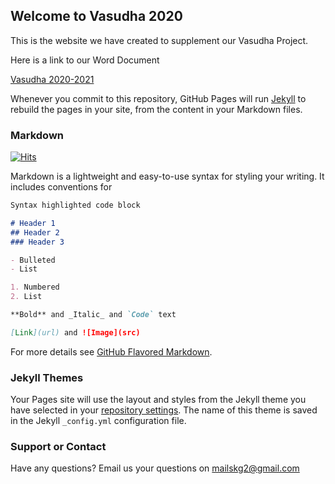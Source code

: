 ## Welcome to Vasudha 2020

This is the website we have created to supplement our Vasudha Project.

Here is a link to our Word Document

[Vasudha 2020-2021](https://docs.google.com/file/d/1Nu4bOvSgZvhiug3O1kgtYygH8QI_pfSe/edit?usp=docslist_api&filetype=msword)

Whenever you commit to this repository, GitHub Pages will run [Jekyll](https://jekyllrb.com/) to rebuild the pages in your site, from the content in your Markdown files.

### Markdown

[![Hits](https://hits.seeyoufarm.com/api/count/incr/badge.svg?url=https%3A%2F%2Fsabeerr.github.io&count_bg=%233496C4&title_bg=%23D12020&title=Visitor+Counter&edge_flat=false)](https://hits.seeyoufarm.com)

Markdown is a lightweight and easy-to-use syntax for styling your writing. It includes conventions for

```markdown
Syntax highlighted code block

# Header 1
## Header 2
### Header 3

- Bulleted
- List

1. Numbered
2. List

**Bold** and _Italic_ and `Code` text

[Link](url) and ![Image](src)
```

For more details see [GitHub Flavored Markdown](https://guides.github.com/features/mastering-markdown/).

### Jekyll Themes

Your Pages site will use the layout and styles from the Jekyll theme you have selected in your [repository settings](https://github.com/SabeerR/SabeerR.github.io/settings). The name of this theme is saved in the Jekyll `_config.yml` configuration file.

### Support or Contact
 
 Have any questions? Email us your questions on mailskg2@gmail.com
